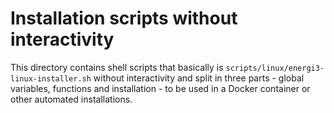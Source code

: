 # Installation scripts without interactivity

This directory contains shell scripts that basically is `scripts/linux/energi3-linux-installer.sh` without interactivity and split in three parts - global variables, functions and installation - to be used in a Docker container or other automated installations.
